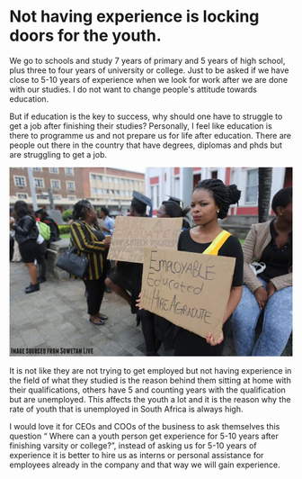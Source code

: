 # Not having experience is locking doors for the youth.

<p>We go to schools and study 7 years of primary and 5 years of high school, plus three to four years of university or college. Just to be asked if we have close to 5-10 years of experience when we look for work after we are done with our studies. I do not want to change people's attitude towards education.</p>

<p>But if education is the key to success, why should one have to struggle to get a job after finishing their studies? Personally, I feel like education is there to programme us and not prepare us for life after education. There are people out there in the country that have degrees, diplomas and phds but are struggling to get a job.</p>

![Youth](youth.png.jpg)

<p>It is not like they are not trying to get employed but not having experience in the field of what they studied is the reason behind them sitting at home with their qualifications, others have 5 and counting years with the qualification but are unemployed. This affects the youth a lot and it is the reason why the rate of youth that is unemployed in South Africa is always high.</p>

<p>I would love it for CEOs and COOs of the business to ask themselves this question “ Where can a youth person get experience for 5-10 years after finishing varsity or college?”, instead of asking us for 5-10 years of experience it is better to hire us as interns or personal assistance for employees already in the company and that way we will gain experience.</p>
